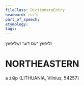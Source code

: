 ```yaml
---
fileClass: DictionaryEntry
headword: זליפּעץ
part_of_speech: 
etymology: 
tags: 
---
```

זליפּעץ
־עס
דער
זשליפּעץ

NORTHEASTERN
==============

a z̀ʎip {LITHUANIA, Vilnius, 54257}